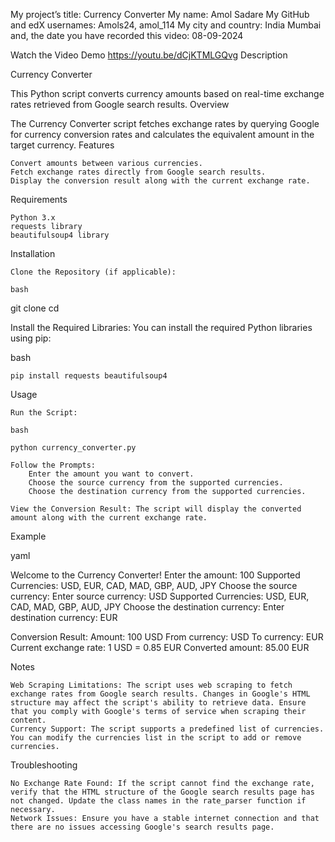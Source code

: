 
My project’s title:				                Currency Converter
My name:					                    Amol Sadare
My GitHub and edX usernames:			        Amols24,	amol_114
My city and country:				            India 	Mumbai
and, the date you have recorded this video: 	08-09-2024

Watch the Video Demo https://youtu.be/dCjKTMLGQvg
Description

Currency Converter

This Python script converts currency amounts based on real-time exchange rates retrieved from Google search results.
Overview

The Currency Converter script fetches exchange rates by querying Google for currency conversion rates and calculates the equivalent amount in the target currency.
Features

    Convert amounts between various currencies.
    Fetch exchange rates directly from Google search results.
    Display the conversion result along with the current exchange rate.

Requirements

    Python 3.x
    requests library
    beautifulsoup4 library

Installation

    Clone the Repository (if applicable):

    bash

git clone <repository-url>
cd <repository-directory>

Install the Required Libraries: You can install the required Python libraries using pip:

bash

    pip install requests beautifulsoup4

Usage

    Run the Script:

    bash

    python currency_converter.py

    Follow the Prompts:
        Enter the amount you want to convert.
        Choose the source currency from the supported currencies.
        Choose the destination currency from the supported currencies.

    View the Conversion Result: The script will display the converted amount along with the current exchange rate.

Example

yaml

Welcome to the Currency Converter!
Enter the amount: 100
Supported Currencies: USD, EUR, CAD, MAD, GBP, AUD, JPY
Choose the source currency:
Enter source currency: USD
Supported Currencies: USD, EUR, CAD, MAD, GBP, AUD, JPY
Choose the destination currency:
Enter destination currency: EUR

Conversion Result:
Amount: 100 USD
From currency: USD
To currency: EUR
Current exchange rate: 1 USD = 0.85 EUR
Converted amount: 85.00 EUR

Notes

    Web Scraping Limitations: The script uses web scraping to fetch exchange rates from Google search results. Changes in Google's HTML structure may affect the script's ability to retrieve data. Ensure that you comply with Google's terms of service when scraping their content.
    Currency Support: The script supports a predefined list of currencies. You can modify the currencies list in the script to add or remove currencies.

Troubleshooting

    No Exchange Rate Found: If the script cannot find the exchange rate, verify that the HTML structure of the Google search results page has not changed. Update the class names in the rate_parser function if necessary.
    Network Issues: Ensure you have a stable internet connection and that there are no issues accessing Google's search results page.
